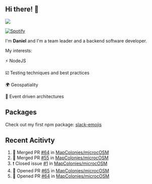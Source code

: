 ## Hi there! 👋

<p>
  <img src="https://github-readme-stats.vercel.app/api?username=syncush&theme=tokyonight">
</p>

[![Spotify](https://novatorem-rust.vercel.app/api/spotify)](https://open.spotify.com/user/syncush)

I'm **Daniel** and I'm a team leader and a backend software developer.

My interests:

⚡ NodeJS

☑️ Testing techniques and best practices

🌍 Geospatiality

🧠 Event driven architectures

## Packages
Check out my first npm package: [slack-emojis](https://www.npmjs.com/package/slack-emojis)

## Recent Acitivty
<!--START_SECTION:activity-->
1. 🎉 Merged PR [#64](https://github.com/MapColonies/microcOSM/pull/64) in [MapColonies/microcOSM](https://github.com/MapColonies/microcOSM)
2. 🎉 Merged PR [#55](https://github.com/MapColonies/microcOSM/pull/55) in [MapColonies/microcOSM](https://github.com/MapColonies/microcOSM)
3. ❗️ Closed issue [#1](https://github.com/MapColonies/microcOSM/issues/1) in [MapColonies/microcOSM](https://github.com/MapColonies/microcOSM)
4. 💪 Opened PR [#65](https://github.com/MapColonies/microcOSM/pull/65) in [MapColonies/microcOSM](https://github.com/MapColonies/microcOSM)
5. 💪 Opened PR [#64](https://github.com/MapColonies/microcOSM/pull/64) in [MapColonies/microcOSM](https://github.com/MapColonies/microcOSM)
<!--END_SECTION:activity-->
